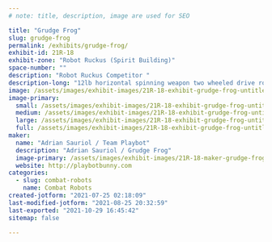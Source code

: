 ```yaml
---
# note: title, description, image are used for SEO

title: "Grudge Frog"
slug: grudge-frog
permalink: /exhibits/grudge-frog/
exhibit-id: 21R-18
exhibit-zone: "Robot Ruckus (Spirit Building)"
space-number: ""
description: "Robot Ruckus Competitor "
description-long: "12lb horizontal spinning weapon two wheeled drive robot "
image: /assets/images/exhibit-images/21R-18-exhibit-grudge-frog-untitled-large.JPG
image-primary: 
  small: /assets/images/exhibit-images/21R-18-exhibit-grudge-frog-untitled-small.JPG
  medium: /assets/images/exhibit-images/21R-18-exhibit-grudge-frog-untitled-medium.JPG
  large: /assets/images/exhibit-images/21R-18-exhibit-grudge-frog-untitled-large.JPG
  full: /assets/images/exhibit-images/21R-18-exhibit-grudge-frog-untitled-full.JPG
maker: 
  name: "Adrian Sauriol / Team Playbot"
  description: "Adrian Sauriol / Grudge Frog"
  image-primary: /assets/images/exhibit-images/21R-18-maker-grudge-frog-playbotlogo-medium.jpg
  website: http://playbotbunny.com
categories: 
  - slug: combat-robots
    name: Combat Robots
created-jotform: "2021-07-25 02:18:09"
last-modified-jotform: "2021-08-25 20:32:59"
last-exported: "2021-10-29 16:45:42"
sitemap: false

---
```


